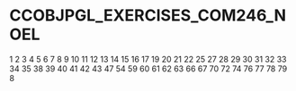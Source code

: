 # CCOBJPGL_EXERCISES_COM246_NOEL


1
2
3
4
5
6
7
8
9
10
11
12
13
14
15
16
17
19
20
21
22
25
27
28
29
30
31
32
33
34
35
38
39
40
41
42
43
47
54
59
60
61
62
63
66
67
70
72
74
76
77
78
79
8
